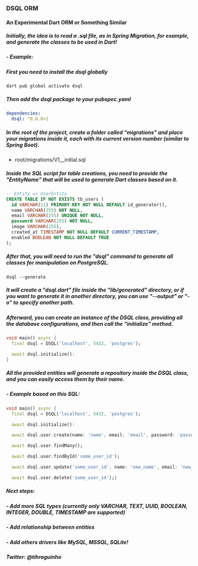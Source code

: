 ### DSQL ORM

#### An Experimental Dart ORM or Something Similar

##### Initially, the idea is to read a .sql file, as in Spring Migration, for example, and generate the classes to be used in Dart!

##### - Example:

##### First you need to install the dsql globally

```shell
dart pub global activate dsql
```

##### Then add the dsql package to your pubspec.yaml

```yaml
dependencies:
  dsql: ^0.0.8+2
```

##### In the root of the project, create a folder called "migrations" and place your migrations inside it, each with its current version number (similar to Spring Boot).

 - root/migrations/V1__initial.sql

##### Inside the SQL script for table creations, you need to provide the "EntityName" that will be used to generate Dart classes based on it.

```sql
-- Entity => UserEntity 
CREATE TABLE IF NOT EXISTS tb_users (
  id VARCHAR(11) PRIMARY KEY NOT NULL DEFAULT id_generator(),
  name VARCHAR(255) NOT NULL,
  email VARCHAR(255) UNIQUE NOT NULL,
  password VARCHAR(255) NOT NULL,
  image VARCHAR(255),
  created_at TIMESTAMP NOT NULL DEFAULT CURRENT_TIMESTAMP,
  enabled BOOLEAN NOT NULL DEFAULT TRUE
);
```

##### After that, you will need to run the "dsql" command to generate all classes for manipulation on PostgreSQL.

```shell
dsql --generate
```

##### It will create a "dsql.dart" file inside the "lib/generated" directory, or if you want to generate it in another directory, you can use "--output" or "-o" to specify another path.


##### Afterward, you can create an instance of the DSQL class, providing all the database configurations, and then call the "initialize" method.

```dart
void main() async {
  final dsql = DSQL('localhost', 5432, 'postgres');

  await dsql.initialize():
}
```

##### All the provided entities will generate a repository inside the DSQL class, and you can easily access them by their name.

##### - Example based on this SQL:

```dart
void main() async {
  final dsql = DSQL('localhost', 5432, 'postgres');

  await dsql.initialize():

  await dsql.user.create(name: 'name', email: 'email', password: 'password', image: 'image');

  await dsql.user.findMany();

  await dsql.user.findById('some_user_id');

  await dsql.user.update('some_user_id', name: 'new_name', email: 'new_email');

  await dsql.user.delete('some_user_id');}
```

##### Next steps:

##### - Add more SQL types (currently only VARCHAR, TEXT, UUID, BOOLEAN, INTEGER, DOUBLE, TIMESTAMP are supported)
##### - Add relationship between entities
##### - Add others drivers like MySQL, MSSQL, SQLite!

##### Twitter: @tihraguinho

